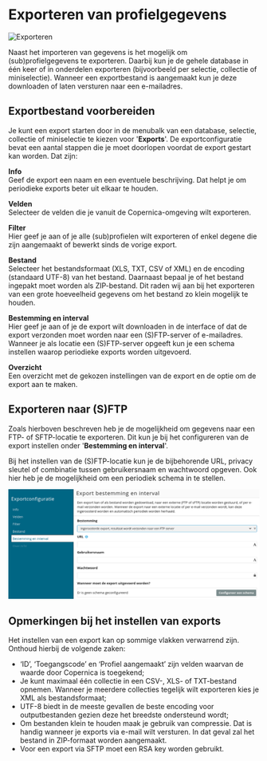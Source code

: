 # Exporteren van profielgegevens
![Exporteren](https://www.youtube.com/watch?v=gCUCi4kWG04)

Naast het importeren van gegevens is het mogelijk om (sub)profielgegevens te exporteren. Daarbij kun je de gehele database in één keer of in onderdelen exporteren (bijvoorbeeld per selectie, collectie of miniselectie). Wanneer een exportbestand is aangemaakt kun je deze downloaden of laten versturen naar een e-mailadres.

## Exportbestand voorbereiden
Je kunt een export starten door in de menubalk van een database, selectie, collectie of miniselectie te kiezen voor '**Exports**'. De exportconfiguratie bevat een aantal stappen die je moet doorlopen voordat de export gestart kan worden. Dat zijn:

**Info**  
Geef de export een naam en een eventuele beschrijving. Dat helpt je om periodieke exports beter uit elkaar te houden.

**Velden**  
Selecteer de velden die je vanuit de Copernica-omgeving wilt exporteren.

**Filter**  
Hier geef je aan of je alle (sub)profielen wilt exporteren of enkel degene die zijn aangemaakt of bewerkt sinds de vorige export.

**Bestand**  
Selecteer het bestandsformaat (XLS, TXT, CSV of XML) en de encoding (standaard UTF-8) van het bestand. Daarnaast bepaal je of het bestand ingepakt moet worden als ZIP-bestand. Dit raden wij aan bij het exporteren van een grote hoeveelheid gegevens om het bestand zo klein mogelijk te houden.

**Bestemming en interval**  
Hier geef je aan of je de export wilt downloaden in de interface of dat de export verzonden moet worden naar een (S)FTP-server of e-mailadres. Wanneer je als locatie een (S)FTP-server opgeeft kun je een schema instellen waarop periodieke exports worden uitgevoerd.

**Overzicht**  
Een overzicht met de gekozen instellingen van de export en de optie om de export aan te maken.

## Exporteren naar (S)FTP
Zoals hierboven beschreven heb je de mogelijkheid om gegevens naar een FTP- of SFTP-locatie te exporteren. Dit kun je bij het configureren van de export instellen onder '**Bestemming en interval**'. 

Bij het instellen van de (S)FTP-locatie kun je de bijbehorende URL, privacy sleutel of combinatie tussen gebruikersnaam en wachtwoord opgeven. Ook hier heb je de mogelijkheid om een periodiek schema in te stellen.

![Bestemming en interval](../images/nl/export_bestemminginterval.png)

## Opmerkingen bij het instellen van exports
Het instellen van een export kan op sommige vlakken verwarrend zijn. Onthoud hierbij de volgende zaken:

* ‘ID’, ‘Toegangscode’ en ‘Profiel aangemaakt’ zijn velden waarvan de waarde door Copernica is toegekend;
* Je kunt maximaal één collectie in een CSV-, XLS- of TXT-bestand opnemen. Wanneer je meerdere collecties tegelijk wilt exporteren kies je XML als bestandsformaat;
* UTF-8 biedt in de meeste gevallen de beste encoding voor outputbestanden gezien deze het breedste ondersteund wordt;
* Om bestanden klein te houden maak je gebruik van compressie. Dat is handig wanneer je exports via e-mail wilt versturen. In dat geval zal het bestand in ZIP-formaat worden aangemaakt.
* Voor een export via SFTP moet een RSA key worden gebruikt.
